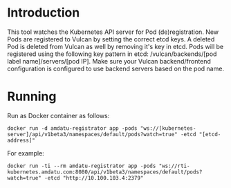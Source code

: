 Introduction
===============

This tool watches the Kubernetes API server for Pod (de)registration. New Pods are registered to
Vulcan by setting the correct etcd keys. A deleted Pod is deleted from Vulcan as well by removing it's key in etcd.
Pods will be registered using the following key pattern in etcd: /vulcan/backends/[pod label name]/servers/[pod IP]. Make sure
your Vulcan backend/frontend configuration is configured to use backend servers based on the pod name.

Running
===============

Run as Docker container as follows:

    docker run -d amdatu-registrator app -pods "ws://[kubernetes-server]/api/v1beta3/namespaces/default/pods?watch=true" -etcd "[etcd-address]"

For example:

    docker run -ti --rm amdatu-registrator app -pods "ws://rti-kubernetes.amdatu.com:8080/api/v1beta3/namespaces/default/pods?watch=true" -etcd "http://10.100.103.4:2379"
